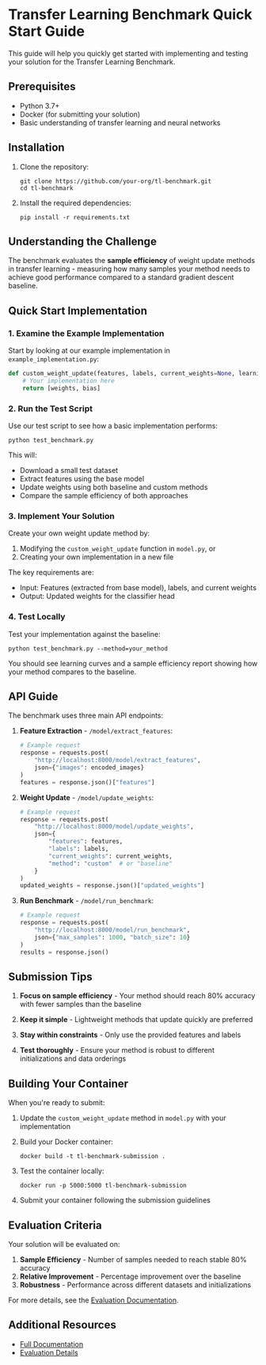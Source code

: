 # Transfer Learning Benchmark Quick Start Guide

This guide will help you quickly get started with implementing and testing your solution for the Transfer Learning Benchmark.

## Prerequisites

- Python 3.7+
- Docker (for submitting your solution)
- Basic understanding of transfer learning and neural networks

## Installation

1. Clone the repository:
   ```
   git clone https://github.com/your-org/tl-benchmark.git
   cd tl-benchmark
   ```

2. Install the required dependencies:
   ```
   pip install -r requirements.txt
   ```

## Understanding the Challenge

The benchmark evaluates the **sample efficiency** of weight update methods in transfer learning - measuring how many samples your method needs to achieve good performance compared to a standard gradient descent baseline.

## Quick Start Implementation

### 1. Examine the Example Implementation

Start by looking at our example implementation in `example_implementation.py`:

```python
def custom_weight_update(features, labels, current_weights=None, learning_rate=0.01):
    # Your implementation here
    return [weights, bias]
```

### 2. Run the Test Script

Use our test script to see how a basic implementation performs:

```
python test_benchmark.py
```

This will:
- Download a small test dataset
- Extract features using the base model
- Update weights using both baseline and custom methods
- Compare the sample efficiency of both approaches

### 3. Implement Your Solution

Create your own weight update method by:

1. Modifying the `custom_weight_update` function in `model.py`, or
2. Creating your own implementation in a new file

The key requirements are:
- Input: Features (extracted from base model), labels, and current weights
- Output: Updated weights for the classifier head

### 4. Test Locally

Test your implementation against the baseline:

```
python test_benchmark.py --method=your_method
```

You should see learning curves and a sample efficiency report showing how your method compares to the baseline.

## API Guide

The benchmark uses three main API endpoints:

1. **Feature Extraction** - `/model/extract_features`:
   ```python
   # Example request
   response = requests.post(
       "http://localhost:8000/model/extract_features",
       json={"images": encoded_images}
   )
   features = response.json()["features"]
   ```

2. **Weight Update** - `/model/update_weights`:
   ```python
   # Example request
   response = requests.post(
       "http://localhost:8000/model/update_weights",
       json={
           "features": features,
           "labels": labels,
           "current_weights": current_weights,
           "method": "custom"  # or "baseline"
       }
   )
   updated_weights = response.json()["updated_weights"]
   ```

3. **Run Benchmark** - `/model/run_benchmark`:
   ```python
   # Example request
   response = requests.post(
       "http://localhost:8000/model/run_benchmark",
       json={"max_samples": 1000, "batch_size": 10}
   )
   results = response.json()
   ```

## Submission Tips

1. **Focus on sample efficiency** - Your method should reach 80% accuracy with fewer samples than the baseline

2. **Keep it simple** - Lightweight methods that update quickly are preferred

3. **Stay within constraints** - Only use the provided features and labels

4. **Test thoroughly** - Ensure your method is robust to different initializations and data orderings

## Building Your Container

When you're ready to submit:

1. Update the `custom_weight_update` method in `model.py` with your implementation

2. Build your Docker container:
   ```
   docker build -t tl-benchmark-submission .
   ```

3. Test the container locally:
   ```
   docker run -p 5000:5000 tl-benchmark-submission
   ```

4. Submit your container following the submission guidelines

## Evaluation Criteria

Your solution will be evaluated on:

1. **Sample Efficiency** - Number of samples needed to reach stable 80% accuracy
2. **Relative Improvement** - Percentage improvement over the baseline
3. **Robustness** - Performance across different datasets and initializations

For more details, see the [Evaluation Documentation](EVALUATION.md).


## Additional Resources

- [Full Documentation](../README.md)
- [Evaluation Details](EVALUATION.md)
